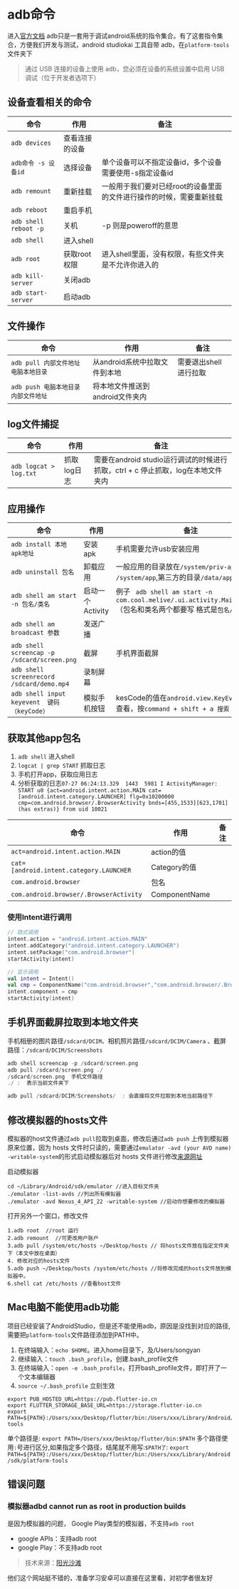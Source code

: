 # adb命令
进入[官方文档](https://developer.android.com/studio/command-line/adb?hl=zh-cn)
adb只是一套用于调试android系统的指令集合。有了这套指令集合，方便我们开发与测试，android studiokai 工具自带 adb，在`platform-tools`文件夹下

>通过 USB 连接的设备上使用 adb，您必须在设备的系统设置中启用 USB 调试（位于开发者选项下）

## 设备查看相关的命令
| 命令 | 作用 | 备注 |
| --- | --- | --- |
| `adb devices` | 查看连接的设备 |  |
| `adb命令 -s 设备id` | 选择设备 | 单个设备可以不指定设备id，多个设备需要使用-s指定设备id |
| `adb remount` | 重新挂载 | 一般用于我们要对已经root的设备里面的文件进行操作的时候，需要重新挂载 |
| `adb reboot` | 重启手机 |  |
| `adb shell reboot -p` | 关机 | -p 则是poweroff的意思 |
| `adb shell` | 进入shell |  |
| `adb root` | 获取root权限 | 进入shell里面，没有权限，有些文件夹是不允许你进入的 |
| `adb kill-server` | 关闭adb |  |
| `adb start-server` | 启动adb |  |

## 文件操作
| 命令 | 作用 | 备注 |
| --- | --- | --- |
| `adb pull 内部文件地址 电脑本地目录 ` | 从android系统中拉取文件到本地 |  需要退出shell进行拉取 |
| `adb push 电脑本地目录 内部文件地址` | 将本地文件推送到android文件夹内 |  |




## log文件捕捉
| 命令 | 作用 | 备注 |
| --- | --- | --- |
| `adb logcat > log.txt` | 抓取log日志 | 需要在android studio运行调试的时候进行抓取，ctrl + c 停止抓取，log在本地文件夹内 |

## 应用操作
| 命令 | 作用 | 备注 |
| --- | --- | --- |
| `adb install 本地apk地址 ` | 安装apk | 手机需要允许usb安装应用 |
| `adb uninstall 包名 ` | 卸载应用 | 一般应用的目录放在`/system/priv-app ` `/system/app`,第三方的目录`/data/app` |
| `adb shell am start -n 包名/类名` | 启动一个Activity | 例子 ` adb shell am start -n com.cool.melive/.ui.activity.MainActivity` （包名和类名两个都要写 格式是`包名/类名`） |
| `adb shell am broadcast 参数` | 发送广播 | |
| `adb shell screencap -p /sdcard/screen.png` | 截屏 | 手机界面截屏 |
| `adb shell screenrecord /sdcard/demo.mp4` | 录制屏幕 |  |
| `adb shell input keyevent  键码（keyCode）` | 模拟手机按钮 | kesCode的值在`android.view.KeyEvent`文件中查看，按`command + shift + a 搜索 KeyEvent` |




## 获取其他app包名
1. `adb shell` 进入shell
2. `logcat | grep START` 抓取日志
3. 手机打开app，获取应用日志
4. 分析获取的日志`07-27 06:24:13.329  1443  5981 I ActivityManager: START u0 {act=android.intent.action.MAIN cat=[android.intent.category.LAUNCHER] flg=0x10200000 cmp=com.android.browser/.BrowserActivity bnds=[455,1533][623,1701] (has extras)} from uid 10021`

| 命令 | 作用 | 备注 |
| --- | --- | --- |
| `act=android.intent.action.MAIN` | action的值 |  |
| `cat=[android.intent.category.LAUNCHER` | Category的值 |  |
| `com.android.browser` | 包名 |  |
| `com.android.browser/.BrowserActivity` | ComponentName |  |

### 使用Intent进行调用
```kotlin
// 隐式调用
intent.action = "android.intent.action.MAIN"
intent.addCategory("android.intent.category.LAUNCHER")
intent.setPackage("com.android.browser")
startActivity(intent)

// 显示调用
val intent = Intent()
val cmp = ComponentName("com.android.browser","com.android.browser/.BrowserActivity")
intent.component = cmp
startActivity(intent)
```

## 手机界面截屏拉取到本地文件夹
手机相册的图片路径`/sdcard/DCIM`、相机照片路径`/sdcard/DCIM/Camera` 、截屏路径：`/sdcard/DCIM/Screenshots`
```kotlin
adb shell screencap -p /sdcard/screen.png
adb pull /sdcard/screen.png ./
/sdcard/screen.png  手机文件路径
./ :  表示当前文件夹下

adb pull /sdcard/DCIM/Screenshots/  : 会直接将文件拉取到本地当前路径下
```

## 修改模拟器的hosts文件
模拟器的host文件通过`adb pull`拉取到桌面，修改后通过`adb push` 上传到模拟器原来位置，因为 hosts 文件时只读的，需要通过`emulator -avd (your AVD name) -writable-system`的形式启动模拟器后对 hosts 文件进行修改[来源网址](https://blog.csdn.net/mq2553299/article/details/68065469)

启动模拟器
```
cd ~/Library/Android/sdk/emulator //进入目标文件夹
./emulator -list-avds //列出所有模拟器
./emulator -avd Nexus_4_API_22 -writable-system //启动你想要修改的模拟器
```

打开另外一个窗口，修改文件
```
1.adb root  //root 运行
2.adb remount  //可更改用户账户
3.adb pull /system/etc/hosts ~/Desktop/hosts // 将hosts文件放在指定文件夹下（本文中放在桌面）
4. 修改对应的hosts文件
5.adb push ~/Desktop/hosts /system/etc/hosts //将修改完成的hosts文件放到模拟器中。
6.shell cat /etc/hosts //查看host文件
```

## Mac电脑不能使用adb功能
项目已经安装了AndroidStudio，但是还不能使用adb，原因是没找到对应的路径,需要把`platform-tools`文件路径添加到PATH中。

1.  在终端输入：`echo $HOME`。进入home目录下，及/Users/songyan
2.  继续输入：`touch .bash_profile`，创建.bash_profile文件
3.  在终端输入：`open -e .bash_profile`，打开bash_profile文件，即打开了一个文本编辑器
4.  `source ~/.bash_profile` 立刻生效

```
export PUB_HOSTED_URL=https://pub.flutter-io.cn 
export FLUTTER_STORAGE_BASE_URL=https://storage.flutter-io.cn 
export PATH=${PATH}:/Users/xxx/Desktop/flutter/bin:/Users/xxx/Library/Android/sdk/platform-tools
```
单个路径是: `export PATH=/Users/xxx/Desktop/flutter/bin:$PATH`
多个路径使用`:`号进行区分,如果指定多个路径，结尾就不用写:`$PATH了`: `export PATH=${PATH}:/Users/xxx/Desktop/flutter/bin:/Users/xxx/Library/Android/sdk/platform-tools`


## 错误问题
### 模拟器adbd cannot run as root in production builds
是因为模拟器的问题， Google Play类型的模拟器，不支持`adb root`

* google APIs：支持adb root
* google Play：不支持adb root 

>技术来源：[阳光沙滩](https://www.sunofbeach.net/a/1186220804795289600)

他们这个网站挺不错的，准备学习安卓可以直接在这里看，对初学者很友好